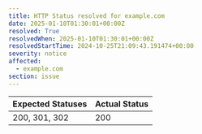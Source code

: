 ```yaml
---
title: HTTP Status resolved for example.com
date: 2025-01-10T01:30:01+00:00Z
resolved: True
resolvedWhen: 2025-01-10T01:30:01+00:00Z
resolvedStartTime: 2024-10-25T21:09:43.191474+00:00
severity: notice
affected:
  - example.com
section: issue
---
```


| Expected Statuses | Actual Status  |
|-------------------|----------------|
| 200, 301, 302 | 200 |
